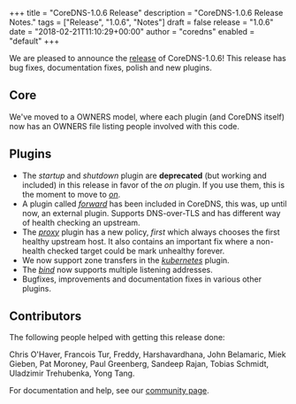 +++
title = "CoreDNS-1.0.6 Release"
description = "CoreDNS-1.0.6 Release Notes."
tags = ["Release", "1.0.6", "Notes"]
draft = false
release = "1.0.6"
date = "2018-02-21T11:10:29+00:00"
author = "coredns"
enabled = "default"
+++

We are pleased to announce the [release](https://github.com/inverse-inc/wireguard-go/dns/releases/tag/v1.0.6) of CoreDNS-1.0.6!
This release has bug fixes, documentation fixes, polish and new plugins.

## Core

We've moved to a OWNERS model, where each plugin (and CoreDNS itself) now has an OWNERS file listing
people involved with this code.

## Plugins

* The *startup* and *shutdown* plugin are **deprecated** (but working and included) in this release in favor of the *on*
  plugin. If you use them, this is the moment to move to [*on*](/explugins/on).
* A plugin called [*forward*](https://coredns.io/plugins/forward) has been included in CoreDNS, this
  was, up until now, an external plugin. Supports DNS-over-TLS and has different way of health
  checking an upstream.
* The [*proxy*](https://coredns.io/plugins/proxy) plugin has a new policy, *first* which always
  chooses the first healthy upstream host. It also contains an important fix where
  a non-health checked target could be mark unhealthy forever.
* We now support zone transfers in the [*kubernetes*](https://coredns.io/plugins/kubernetes) plugin.
* The [*bind*](https://coredns.io/plugins/bind) now supports multiple listening addresses.
* Bugfixes, improvements and documentation fixes in various other plugins.

## Contributors

The following people helped with getting this release done:

Chris O'Haver,
Francois Tur,
Freddy,
Harshavardhana,
John Belamaric,
Miek Gieben,
Pat Moroney,
Paul Greenberg,
Sandeep Rajan,
Tobias Schmidt,
Uladzimir Trehubenka,
Yong Tang.

For documentation and help, see our [community page](https://coredns.io/community/).
